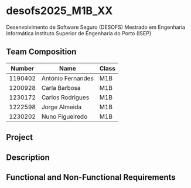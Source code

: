 # desofs2025_M1B_XX
Desenvolvimento de Software Seguro (DESOFS) Mestrado em Engenharia Informática Instituto Superior de Engenharia do Porto (ISEP)

## Team Composition


| Number  |  Name| Class |
|---------|---|-------|
| 1190402 |António Fernandes| M1B   |
| 1200928 |Carla Barbosa|    M1B   |
|1230172  |Carlos Rodrigues|    M1B   |
| 1222598 |Jorge Almeida|    M1B   |
| 1230202 |Nuno Figueiredo|    M1B   |


## Project









## Description








## Functional and Non-Functional Requirements





















